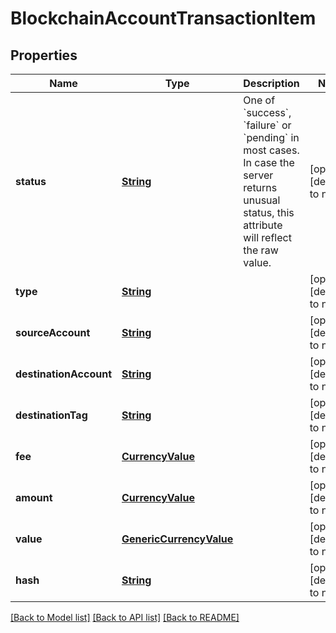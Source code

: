 # BlockchainAccountTransactionItem
## Properties

Name | Type | Description | Notes
------------ | ------------- | ------------- | -------------
**status** | [**String**](string.md) | One of &#x60;success&#x60;, &#x60;failure&#x60; or &#x60;pending&#x60; in most cases. In case the server returns unusual status, this attribute will reflect the raw value. | [optional] [default to null]
**type** | [**String**](string.md) |  | [optional] [default to null]
**sourceAccount** | [**String**](string.md) |  | [optional] [default to null]
**destinationAccount** | [**String**](string.md) |  | [optional] [default to null]
**destinationTag** | [**String**](string.md) |  | [optional] [default to null]
**fee** | [**CurrencyValue**](CurrencyValue.md) |  | [optional] [default to null]
**amount** | [**CurrencyValue**](CurrencyValue.md) |  | [optional] [default to null]
**value** | [**GenericCurrencyValue**](GenericCurrencyValue.md) |  | [optional] [default to null]
**hash** | [**String**](string.md) |  | [optional] [default to null]

[[Back to Model list]](../README.md#documentation-for-models) [[Back to API list]](../README.md#documentation-for-api-endpoints) [[Back to README]](../README.md)

